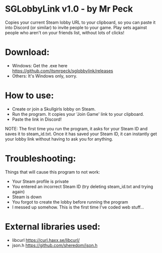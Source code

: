 # SGLobbyLink v1.0 - by Mr Peck

Copies your current Steam lobby URL to your clipboard, so you can paste it into Discord (or similar) to invite people to your game. Play sets against people who aren't on your friends list, without lots of clicks!


# Download:

- Windows: Get the .exe here https://github.com/itsmrpeck/sglobbylink/releases
- Others: It's Windows only, sorry.


# How to use:

- Create or join a Skullgirls lobby on Steam.
- Run the program. It copies your 'Join Game' link to your clipboard.
- Paste the link in Discord!

NOTE: The first time you run the program, it asks for your Steam ID and saves it to steam_id.txt. Once it has saved your Steam ID, it can instantly get your lobby link without having to ask you for anything.


# Troubleshooting:

Things that will cause this program to not work:

- Your Steam profile is private
- You entered an incorrect Steam ID (try deleting steam_id.txt and trying again)
- Steam is down
- You forgot to create the lobby before running the program
- I messed up somehow. This is the first time I've coded web stuff...


# External libraries used:

- libcurl https://curl.haxx.se/libcurl/
- json.h https://github.com/sheredom/json.h

